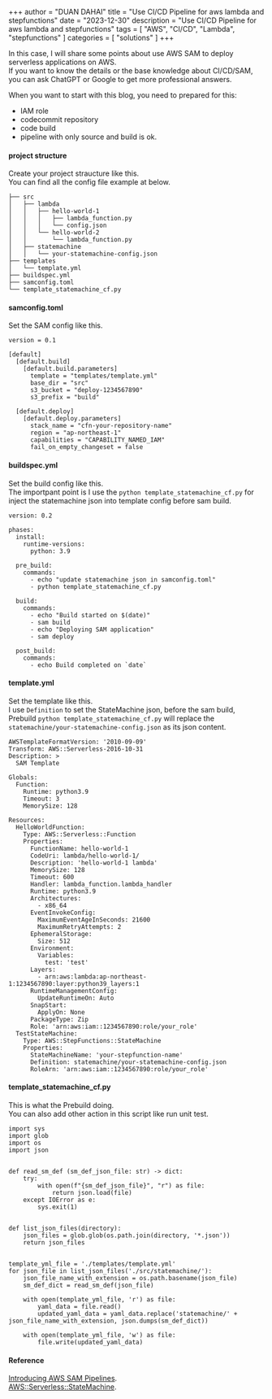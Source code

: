 +++
author = "DUAN DAHAI"
title = "Use CI/CD Pipeline for aws lambda and stepfunctions"
date = "2023-12-30"
description = "Use CI/CD Pipeline for aws lambda and stepfunctions"
tags = [
    "AWS",
    "CI/CD",
    "Lambda",
    "stepfunctions"
]
categories = [
    "solutions"
]
+++
 
In this case, I will share some points about use AWS SAM to deploy serverless applications on AWS.   
If you want to know the details or the base knowledge about CI/CD/SAM, you can ask ChatGPT or Google to get more professional answers.   

When you want to start with this blog, you need to prepared for this:   
* IAM role
* codecommit repository
* code build
* pipeline with only source and build is ok.

#### project structure
Create your project straucture like this.   
You can find all the config file example at below.   
```
├── src
│   ├── lambda
│   │   ├── hello-world-1
│   │   │   ├── lambda_function.py
│   │   │   └── config.json
│   │   └── hello-world-2
│   │       └── lambda_function.py
│   ├── statemachine
│   │   └── your-statemachine-config.json
├── templates
│   └── template.yml
├── buildspec.yml
├── samconfig.toml
└── template_statemachine_cf.py
```

#### samconfig.toml
Set the SAM config like this.
```
version = 0.1

[default]
  [default.build]
    [default.build.parameters]
      template = "templates/template.yml"
      base_dir = "src"
      s3_bucket = "deploy-1234567890"
      s3_prefix = "build"

  [default.deploy]
    [default.deploy.parameters]
      stack_name = "cfn-your-repository-name"
      region = "ap-northeast-1"
      capabilities = "CAPABILITY_NAMED_IAM"
      fail_on_empty_changeset = false
```

#### buildspec.yml
Set the build config like this.   
The importpant point is I use the `python template_statemachine_cf.py` for inject the statemachine json into template config before sam build.   
```
version: 0.2

phases:
  install:
    runtime-versions:
      python: 3.9

  pre_build:
    commands:
      - echo "update statemachine json in samconfig.toml"
      - python template_statemachine_cf.py

  build:
    commands:
      - echo "Build started on $(date)"
      - sam build
      - echo "Deploying SAM application"
      - sam deploy

  post_build:
    commands:
      - echo Build completed on `date`
```

#### template.yml
Set the template like this.   
I use `Definition` to set the StateMachine json, before the sam build,    
Prebuild `python template_statemachine_cf.py` will replace the `statemachine/your-statemachine-config.json` as its json content.   
```
AWSTemplateFormatVersion: '2010-09-09'
Transform: AWS::Serverless-2016-10-31
Description: >
  SAM Template

Globals:
  Function:
    Runtime: python3.9
    Timeout: 3
    MemorySize: 128
  
Resources:
  HelloWorldFunction:
    Type: AWS::Serverless::Function
    Properties:
      FunctionName: hello-world-1
      CodeUri: lambda/hello-world-1/
      Description: 'hello-world-1 lambda'
      MemorySize: 128
      Timeout: 600
      Handler: lambda_function.lambda_handler
      Runtime: python3.9
      Architectures:
        - x86_64
      EventInvokeConfig:
        MaximumEventAgeInSeconds: 21600
        MaximumRetryAttempts: 2
      EphemeralStorage:
        Size: 512
      Environment:
        Variables:
          test: 'test'
      Layers:
        - arn:aws:lambda:ap-northeast-1:1234567890:layer:python39_layers:1
      RuntimeManagementConfig:
        UpdateRuntimeOn: Auto
      SnapStart:
        ApplyOn: None
      PackageType: Zip
      Role: 'arn:aws:iam::1234567890:role/your_role'
  TestStateMachine:
    Type: AWS::StepFunctions::StateMachine
    Properties: 
      StateMachineName: 'your-stepfunction-name'
      Definition: statemachine/your-statemachine-config.json
      RoleArn: 'arn:aws:iam::1234567890:role/your_role'
```

#### template_statemachine_cf.py
This is what the Prebuild doing.    
You can also add other action in this script like run unit test.
```
import sys
import glob
import os
import json


def read_sm_def (sm_def_json_file: str) -> dict:
    try:
        with open(f"{sm_def_json_file}", "r") as file:
            return json.load(file)
    except IOError as e:
        sys.exit(1)


def list_json_files(directory):
    json_files = glob.glob(os.path.join(directory, '*.json'))
    return json_files


template_yml_file = './templates/template.yml'
for json_file in list_json_files('./src/statemachine/'):
    json_file_name_with_extension = os.path.basename(json_file)
    sm_def_dict = read_sm_def(json_file)

    with open(template_yml_file, 'r') as file:
        yaml_data = file.read()
        updated_yaml_data = yaml_data.replace('statemachine/' + json_file_name_with_extension, json.dumps(sm_def_dict))

    with open(template_yml_file, 'w') as file:
        file.write(updated_yaml_data)
```

#### Reference
[Introducing AWS SAM Pipelines](https://aws.amazon.com/jp/blogs/compute/introducing-aws-sam-pipelines-automatically-generate-deployment-pipelines-for-serverless-applications/).   
[AWS::Serverless::StateMachine](https://docs.aws.amazon.com/ja_jp/serverless-application-model/latest/developerguide/sam-resource-statemachine.html).